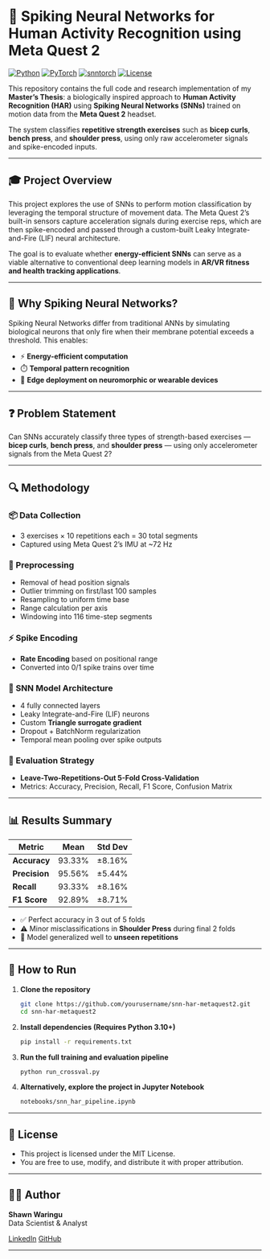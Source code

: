 # 🧠 Spiking Neural Networks for Human Activity Recognition using Meta Quest 2

[![Python](https://img.shields.io/badge/Python-3.10-blue)](https://www.python.org/)
[![PyTorch](https://img.shields.io/badge/PyTorch-2.0-EE4C2C?logo=pytorch)](https://pytorch.org/)
[![snntorch](https://img.shields.io/badge/snntorch-0.6.0-orange)](https://snntorch.readthedocs.io)
[![License](https://img.shields.io/badge/license-MIT-green)](./LICENSE)

This repository contains the full code and research implementation of my **Master’s Thesis**: a biologically inspired approach to **Human Activity Recognition (HAR)** using **Spiking Neural Networks (SNNs)** trained on motion data from the **Meta Quest 2** headset.

The system classifies **repetitive strength exercises** such as **bicep curls**, **bench press**, and **shoulder press**, using only raw accelerometer signals and spike-encoded inputs.

---

## 🎓 Project Overview

This project explores the use of SNNs to perform motion classification by leveraging the temporal structure of movement data. The Meta Quest 2’s built-in sensors capture acceleration signals during exercise reps, which are then spike-encoded and passed through a custom-built Leaky Integrate-and-Fire (LIF) neural architecture.

The goal is to evaluate whether **energy-efficient SNNs** can serve as a viable alternative to conventional deep learning models in **AR/VR fitness and health tracking applications**.

---

## 🧠 Why Spiking Neural Networks?

Spiking Neural Networks differ from traditional ANNs by simulating biological neurons that only fire when their membrane potential exceeds a threshold. This enables:

- ⚡ **Energy-efficient computation**  
- ⏱️ **Temporal pattern recognition**  
- 📱 **Edge deployment on neuromorphic or wearable devices**

---

## ❓ Problem Statement

Can SNNs accurately classify three types of strength-based exercises — **bicep curls**, **bench press**, and **shoulder press** — using only accelerometer signals from the Meta Quest 2?

---

## 🔍 Methodology

### 📦 Data Collection
- 3 exercises × 10 repetitions each = 30 total segments  
- Captured using Meta Quest 2’s IMU at ~72 Hz  

### 🧹 Preprocessing
- Removal of head position signals  
- Outlier trimming on first/last 100 samples  
- Resampling to uniform time base  
- Range calculation per axis  
- Windowing into 116 time-step segments  

### ⚡ Spike Encoding
- **Rate Encoding** based on positional range  
- Converted into 0/1 spike trains over time  

### 🧠 SNN Model Architecture
- 4 fully connected layers  
- Leaky Integrate-and-Fire (LIF) neurons  
- Custom **Triangle surrogate gradient**  
- Dropout + BatchNorm regularization  
- Temporal mean pooling over spike outputs  

### 🔁 Evaluation Strategy
- **Leave-Two-Repetitions-Out 5-Fold Cross-Validation**  
- Metrics: Accuracy, Precision, Recall, F1 Score, Confusion Matrix  

---

## 📊 Results Summary

| Metric       | Mean     | Std Dev  |
|--------------|----------|----------|
| **Accuracy** | 93.33%   | ±8.16%   |
| **Precision**| 95.56%   | ±5.44%   |
| **Recall**   | 93.33%   | ±8.16%   |
| **F1 Score** | 92.89%   | ±8.71%   |

- ✅ Perfect accuracy in 3 out of 5 folds  
- ⚠️ Minor misclassifications in **Shoulder Press** during final 2 folds  
- 🎯 Model generalized well to **unseen repetitions**  

---

## 🧪 How to Run

1. **Clone the repository**
   ```bash
   git clone https://github.com/yourusername/snn-har-metaquest2.git
   cd snn-har-metaquest2
2. **Install dependencies (Requires Python 3.10+)**
   ```bash
   pip install -r requirements.txt
3. **Run the full training and evaluation pipeline**
   ```bash
   python run_crossval.py
4. **Alternatively, explore the project in Jupyter Notebook**
   ```bash
   notebooks/snn_har_pipeline.ipynb
   
---

## 📄 License
- This project is licensed under the MIT License.
- You are free to use, modify, and distribute it with proper attribution.

---

## 👨‍💻 Author

**Shawn Waringu**  
Data Scientist & Analyst

[LinkedIn](https://www.linkedin.com/in/shawn-chege-856048312)
[GitHub](https://github.com/ShawnyQ)

---
